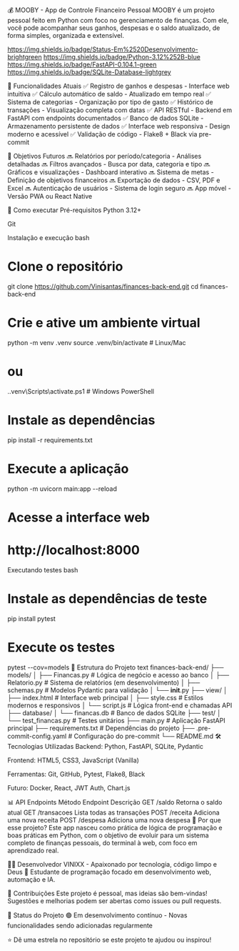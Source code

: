 💰 MOOBY - App de Controle Financeiro Pessoal
MOOBY é um projeto pessoal feito em Python com foco no gerenciamento de finanças. Com ele, você pode acompanhar seus ganhos, despesas e o saldo atualizado, de forma simples, organizada e extensível.

https://img.shields.io/badge/Status-Em%2520Desenvolvimento-brightgreen
https://img.shields.io/badge/Python-3.12%252B-blue
https://img.shields.io/badge/FastAPI-0.104.1-green
https://img.shields.io/badge/SQLite-Database-lightgrey

🚀 Funcionalidades Atuais
✅ Registro de ganhos e despesas - Interface web intuitiva
✅ Cálculo automático de saldo - Atualizado em tempo real
✅ Sistema de categorias - Organização por tipo de gasto
✅ Histórico de transações - Visualização completa com datas
✅ API RESTful - Backend em FastAPI com endpoints documentados
✅ Banco de dados SQLite - Armazenamento persistente de dados
✅ Interface web responsiva - Design moderno e acessível
✅ Validação de código - Flake8 + Black via pre-commit

🎯 Objetivos Futuros
🔜 Relatórios por período/categoria - Análises detalhadas
🔜 Filtros avançados - Busca por data, categoria e tipo
🔜 Gráficos e visualizações - Dashboard interativo
🔜 Sistema de metas - Definição de objetivos financeiros
🔜 Exportação de dados - CSV, PDF e Excel
🔜 Autenticação de usuários - Sistema de login seguro
🔜 App móvel - Versão PWA ou React Native

🧪 Como executar
Pré-requisitos
Python 3.12+

Git

Instalação e execução
bash
# Clone o repositório
git clone https://github.com/Vinisantas/finances-back-end.git
cd finances-back-end

# Crie e ative um ambiente virtual
python -m venv .venv
source .venv/bin/activate  # Linux/Mac
# ou
.\.venv\Scripts\activate.ps1  # Windows PowerShell

# Instale as dependências
pip install -r requirements.txt

# Execute a aplicação
python -m uvicorn main:app --reload

# Acesse a interface web
# http://localhost:8000
Executando testes
bash
# Instale as dependências de teste
pip install pytest

# Execute os testes
pytest --cov=models
📂 Estrutura do Projeto
text
finances-back-end/
├── models/
│   ├── Financas.py        # Lógica de negócio e acesso ao banco
│   ├── Relatorio.py       # Sistema de relatórios (em desenvolvimento)
│   ├── schemas.py         # Modelos Pydantic para validação
│   └── __init__.py
├── view/
│   ├── index.html         # Interface web principal
│   ├── style.css          # Estilos modernos e responsivos
│   └── script.js          # Lógica front-end e chamadas API
├── database/
│   └── financas.db        # Banco de dados SQLite
├── test/
│   └── test_financas.py   # Testes unitários
├── main.py                # Aplicação FastAPI principal
├── requirements.txt       # Dependências do projeto
├── .pre-commit-config.yaml # Configuração do pre-commit
└── README.md
🛠️ Tecnologias Utilizadas
Backend: Python, FastAPI, SQLite, Pydantic

Frontend: HTML5, CSS3, JavaScript (Vanilla)

Ferramentas: Git, GitHub, Pytest, Flake8, Black

Futuro: Docker, React, JWT Auth, Chart.js

📊 API Endpoints
Método	Endpoint	Descrição
GET	/saldo	Retorna o saldo atual
GET	/transacoes	Lista todas as transações
POST	/receita	Adiciona uma nova receita
POST	/despesa	Adiciona uma nova despesa
🧠 Por que esse projeto?
Este app nasceu como prática de lógica de programação e boas práticas em Python, com o objetivo de evoluir para um sistema completo de finanças pessoais, do terminal à web, com foco em aprendizado real.

🧑‍💻 Desenvolvedor
VINIXX - Apaixonado por tecnologia, código limpo e Deus 🙏
Estudante de programação focado em desenvolvimento web, automação e IA.

📢 Contribuições
Este projeto é pessoal, mas ideias são bem-vindas!
Sugestões e melhorias podem ser abertas como issues ou pull requests.

📌 Status do Projeto
🟢 Em desenvolvimento contínuo - Novas funcionalidades sendo adicionadas regularmente

⭐ Dê uma estrela no repositório se este projeto te ajudou ou inspirou!
